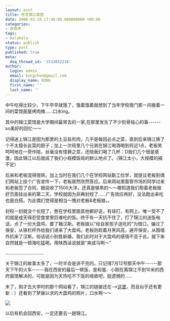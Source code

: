 ```yaml
---
layout: post
title: 怀念锦江菜馆
date: 2006-02-18 17:40:00.000000000 +08:00
categories:
- 非技术
tags:
- balabala
status: publish
type: post
published: true
meta:
  dsq_thread_id: '1532652218'
author:
  login: admin
  email: kongchen@gmail.com
  display_name: KONG
  first_name: ''
  last_name: ''
---
```

中午吃得比较少，下午早早就饿了，饿着饿着就想到了当年学校南门那一间接着一间的菜馆面屋烤肉摊......口水ing。

其中的锦江菜馆是大学期间最常去的一家,在那里发生了不少刻骨铭心的事------so美好的回忆～～

记得迷上锦江是因为那里的土豆盐煎肉，几乎是每回必点之菜，直到后来锦江换了个不太擅长此菜的厨子；加上一次班里几个兄弟在锦江喝酒喝到将近1点，老板笑呵呵地在一旁作陪，丝毫没有怪罪之意，还陪我们喝了几杯：D我们几个很是感激，因此锦江以后就成了我们小规模饭局的默认地点了。（锦江太小，大规模的搞不定）

后来和老板混得很熟，加上当时在我们几个在学校网站勤工俭学，就提议老板到偶们网站上挂个广告宣传一下，老板居然欣然答应。后来网站里面管市场的同学过来和老板签了合同，据说收了1500大洋，还真是够黑的～～哪知道我们帮着老板做好页面挂出来的第二天，学校就因为非典封校了......广告效应再好，没法跑出来吃也是白搭。为此偶们觉得是相当～愧对老板&老板娘。。

封校一封就没个长短了，憋在学校里面其他都好说，有球打，有网上。唯一受不了的就是成天得忍受食堂里巨难吃的饭。终于有一天抗不住了，打了锦江的送饭电话，点了一份大盘鸡，要了箱汉斯。老板娘以"给自家孩子送吃的"为借口，骗过了保安，从铁栏杆外给我们递来了大盘鸡。老板则趁着月黑风高，避开保安，从围墙外抗来了汉斯。俗话说小别胜新婚，我们此时对于大盘鸡的感情不亚于此，接下来自然就是一顿海吃猛喝，用陕西话说就是"爽成马咧～"

..............................

关于锦江的故事太多了，一时半会是讲不完的。只记得7月12号那天中午------那天下午的火车------我在西安的最后一顿饭，是和蛋、小刚在离锦江不到10米的西府面馆解决的，可能是因为天热吃不下饭的缘故吧，挺遗憾的......

末了，刚才去大学时的那个网站看了，锦江的链接还在--\>[这里][0]，而且似乎还有更新：）还看到了梦寐以求的大盘鸡的照片，口水啊～～

[][1]

![](assets/ad_jinjiang_Pt01.jpg)

以后有机会回西安，一定还要去一趟锦江。  

[0]: http://www.eeyes.net/jj/
[1]: http://spaces.msn.com/photo/ad_jinjiang_Pt01.jpg